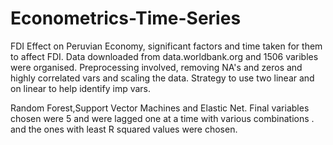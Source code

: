 # Econometrics-Time-Series
FDI Effect on Peruvian Economy, significant factors and time taken for them to affect FDI.
Data downloaded from data.worldbank.org and 1506 varibles were organised.
Preprocessing involved, removing NA's and zeros and highly correlated vars and scaling the data.
Strategy to use two linear and on linear to help identify imp vars.


Random Forest,Support Vector Machines and Elastic Net.
Final variables chosen were 5 and were lagged one at a time with various combinations .
and the ones with least R squared values were chosen.
